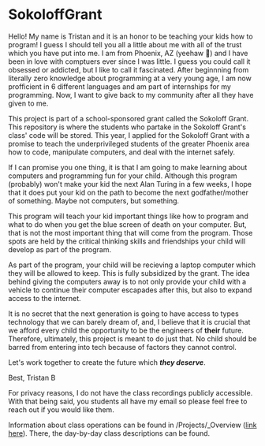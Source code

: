 # SokoloffGrant

Hello! My name is Tristan and it is an honor to be teaching your kids how to program! I guess I should tell you all a little about me with all of the trust which you have put into me. I am from Phoenix, AZ (yeehaw 🤠) and I have been in love with comptuers ever since I was little. I guess you could call it obsessed or addicted, but I like to call it fascinated. After beginnning from literally zero knowledge about programming at a very young age, I am now profficient in 6 different languages and am part of internships for my programming. Now, I want to give back to my community after all they have given to me.

This project is part of a school-sponsored grant called the Sokoloff Grant. This repository is where the students who partake in the Sokoloff Grant's class' code will be stored. This year, I applied for the Sokoloff Grant with a promise to teach the underprivileged students of the greater Phoenix area how to code, manipulate computers, and  deal with the internet safely. 

If I can promise you one thing, it is that I am going to make learning about computers and programming fun for your child. Although this program (probably) won't make your kid the next Alan Turing in a few weeks, I hope that it does put your kid on the path to become the next godfather/mother of something. Maybe not computers, but something. 

This program will teach your kid important things like how to program and what to do when you get the blue screen of death on your computer. But, that is not the most important thing that will come from the program. Those spots are held by the critical thinking skills and friendships your child will develop as part of the program.

As part of the program, your child will be recieving a laptop computer which they will be allowed to keep. This is fully subsidized by the grant. The  idea behind giving the computers away is to not only provide your child with a vehicle to continue their computer escapades after this, but also to expand access to the internet. 

It is no secret that the next generation is going to have access to types technology that we can barely dream of, and, I believe that it is crucial that we afford every child the opportunity to be the engineers of __their__ future. Therefore, ultimately, this project is meant to do just that. No child should be barred from entering into tech because of factors they cannot control.

Let's work together to create the future which ___they deserve___.

Best,
Tristan B


For privacy reasons, I do not have the class recordings publicly accessible. With that being said, you students all have my email so please feel free to reach out if you would like them.

Information about class operations can be found in /Projects/\_Overview ([link here](https://github.com/TristanB22/SokoloffGrant/tree/main/Projects/_Overview)). There, the day-by-day class descriptions can be found.
